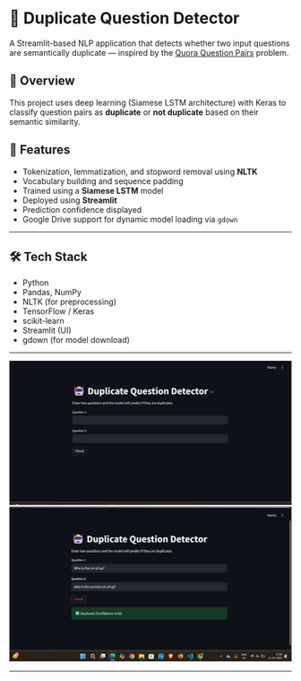 # 🤖 Duplicate Question Detector

A Streamlit-based NLP application that detects whether two input questions are semantically duplicate — inspired by the [Quora Question Pairs](https://www.kaggle.com/c/quora-question-pairs) problem.

## 🚀 Overview

This project uses deep learning (Siamese LSTM architecture) with Keras to classify question pairs as **duplicate** or **not duplicate** based on their semantic similarity.

## 🧠 Features

- Tokenization, lemmatization, and stopword removal using **NLTK**
- Vocabulary building and sequence padding
- Trained using a **Siamese LSTM** model
- Deployed using **Streamlit**
- Prediction confidence displayed
- Google Drive support for dynamic model loading via `gdown`

---

## 🛠️ Tech Stack

- Python
- Pandas, NumPy
- NLTK (for preprocessing)
- TensorFlow / Keras
- scikit-learn
- Streamlit (UI)
- gdown (for model download)

---
![App Screenshot 1](https://raw.githubusercontent.com/Saumya20062004/DUPLICATE_QUESTION_DETECTION/main/sample_image/Screenshot%202025-07-11%20165236.png)
![App UI](sample_image/image.png)

---


